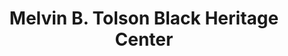 ---
layout: repo
title: "Melvin B. Tolson Black Heritage Center"
id: 24901
permalink: repos/24901/
---